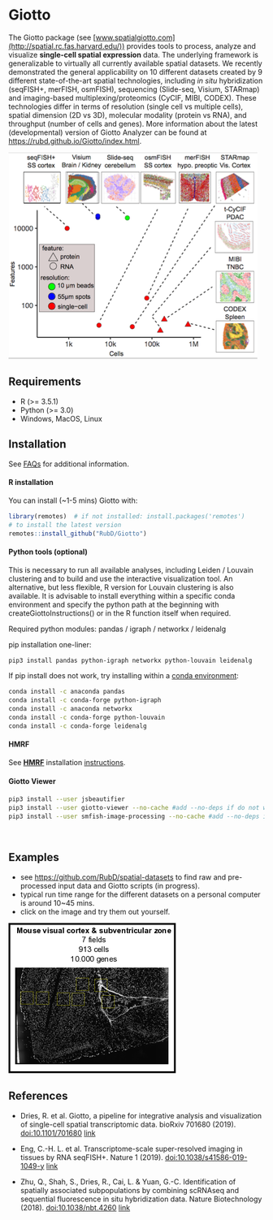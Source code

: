 
<!-- README.md is generated from README.Rmd. Please edit that file -->

<!-- This line is from RStudio -->

# Giotto

<!-- badges: start -->

<!-- badges: end -->

The Giotto package (see
[www.spatialgiotto.com](http://spatial.rc.fas.harvard.edu/)) provides
tools to process, analyze and visualize **single-cell spatial
expression** data. The underlying framework is generalizable to
virtually all currently available spatial datasets. We recently
demonstrated the general applicability on 10 different datasets created
by 9 different state-of-the-art spatial technologies, including *in
situ* hybridization (seqFISH+, merFISH, osmFISH), sequencing (Slide-seq,
Visium, STARmap) and imaging-based multiplexing/proteomics (CyCIF, MIBI,
CODEX). These technologies differ in terms of resolution (single cell vs
multiple cells), spatial dimension (2D vs 3D), molecular modality
(protein vs RNA), and throughput (number of cells and genes). More
information about the latest (developmental) version of Giotto Analyzer
can be found at <https://rubd.github.io/Giotto/index.html>.

<img src="inst/images/general_figs/overview_datasets.png" />

## Requirements

  - R (\>= 3.5.1)
  - Python (\>= 3.0)
  - Windows, MacOS, Linux

## Installation

See [FAQs](https://rubd.github.io/Giotto/articles/faqs.html) for
additional information.

#### R installation

You can install (\~1-5 mins) Giotto with:

``` r
library(remotes)  # if not installed: install.packages('remotes')
# to install the latest version
remotes::install_github("RubD/Giotto")
```

#### Python tools (optional)

This is necessary to run all available analyses, including Leiden /
Louvain clustering and to build and use the interactive visualization
tool. An alternative, but less flexible, R version for Louvain
clustering is also available. It is advisable to install everything
within a specific conda environment and specify the python path at the
beginning with createGiottoInstructions() or in the R function itself
when required.

Required python modules: pandas / igraph / networkx / leidenalg

pip installation one-liner:

``` bash
pip3 install pandas python-igraph networkx python-louvain leidenalg
```

If pip install does not work, try installing within a [conda
environment](https://docs.conda.io/projects/conda/en/latest/user-guide/tasks/manage-environments.html#creating-an-environment-with-commands):

``` bash
conda install -c anaconda pandas
conda install -c conda-forge python-igraph
conda install -c anaconda networkx
conda install -c conda-forge python-louvain
conda install -c conda-forge leidenalg
```

#### HMRF

See [**HMRF**](http://www.nature.com/articles/nbt.4260) installation
[instructions](http://spatial.rc.fas.harvard.edu/install.html).

#### Giotto Viewer

``` bash
pip3 install --user jsbeautifier
pip3 install --user giotto-viewer --no-cache #add --no-deps if do not wish to upgrade dependency
pip3 install --user smfish-image-processing --no-cache #add --no-deps if do not wish to upgrade dependency
```

 

## Examples

  - see <https://github.com/RubD/spatial-datasets> to find raw and
    pre-processed input data and Giotto scripts (in progress).
  - typical run time range for the different datasets on a personal
    computer is around 10\~45 mins.  
  - click on the image and try them out yourself.

[![Cortex](./inst/images/cortex_image_summary.png)](https://rubd.github.io/Giotto/articles/mouse_seqFISH_cortex_200319.html)

## References

  - Dries, R. et al. Giotto, a pipeline for integrative analysis and
    visualization of single-cell spatial transcriptomic data. bioRxiv
    701680 (2019). <doi:10.1101/701680>
    [link](https://www.biorxiv.org/content/10.1101/701680v1)

  - Eng, C.-H. L. et al. Transcriptome-scale super-resolved imaging in
    tissues by RNA seqFISH+. Nature 1 (2019).
    <doi:10.1038/s41586-019-1049-y>
    [link](https://www.nature.com/articles/s41586-019-1049-y)

  - Zhu, Q., Shah, S., Dries, R., Cai, L. & Yuan, G.-C. Identification
    of spatially associated subpopulations by combining scRNAseq and
    sequential fluorescence in situ hybridization data. Nature
    Biotechnology (2018). <doi:10.1038/nbt.4260>
    [link](https://www.nature.com/articles/nbt.4260)
